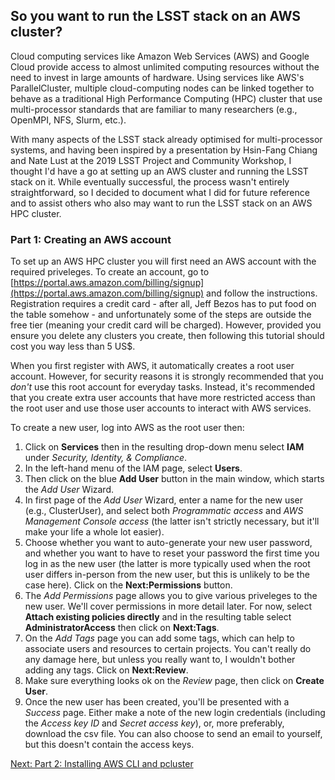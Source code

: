 ## So you want to run the LSST stack on an AWS cluster?

Cloud computing services like Amazon Web Services (AWS) and Google Cloud provide access to almost unlimited computing resources without the need to invest in large amounts of hardware. Using services like AWS's ParallelCluster, multiple cloud-computing nodes can be linked together to behave as a traditional High Performance Computing (HPC) cluster that use multi-processor standards that are familiar to many researchers (e.g., OpenMPI, NFS, Slurm, etc.).

With many aspects of the LSST stack already optimised for multi-processor systems, and having been inspired by a presentation by Hsin-Fang Chiang and Nate Lust at the 2019 LSST Project and Community Workshop, I thought I'd have a go at setting up an AWS cluster and running the LSST stack on it. While eventually successful, the process wasn't entirely straightforward, so I decided to document what I did for future reference and to assist others who also may want to run the LSST stack on an AWS HPC cluster.

### Part 1: Creating an AWS account

To set up an AWS HPC cluster you will first need an AWS account with the required priveleges. To create an account, go to [https://portal.aws.amazon.com/billing/signup](https://portal.aws.amazon.com/billing/signup) and follow the instructions. Registration requires a credit card - after all, Jeff Bezos has to put food on the table somehow - and unfortunately some of the steps are outside the free tier (meaning your credit card will be charged). However, provided you ensure you delete any clusters you create, then following this tutorial should cost you way less than 5 US$.

When you first register with AWS, it automatically creates a root user account. However, for security reasons it is strongly recommended that you _don't_ use this root account for everyday tasks. Instead, it's recommended that you create extra user accounts that have more restricted access than the root user and use those user accounts to interact with AWS services.

To create a new user, log into AWS as the root user then:

1. Click on **Services** then in the resulting drop-down menu select **IAM** under *Security, Identity, & Compliance*.
2. In the left-hand menu of the IAM page, select **Users**.
3. Then click on the blue **Add User** button in the main window, which starts the *Add User* Wizard.
4. In first page of the *Add User* Wizard, enter a name for the new user (e.g., ClusterUser), and select both *Programmatic access* and *AWS Management Console access* (the latter isn't strictly necessary, but it'll make your life a whole lot easier).
5. Choose whether you want to auto-generate your new user password, and whether you want to have to reset your password the first time you log in as the new user (the latter is more typically used when the root user differs in-person from the new user, but this is unlikely to be the case here). Click on the **Next:Permissions** button.
6. The *Add Permissions* page allows you to give various priveleges to the new user. We'll cover permissions in more detail later. For now, select **Attach existing policies directly** and in the resulting table select **AdministratorAccess** then click on **Next:Tags**.
7. On the *Add Tags* page you can add some tags, which can help to associate users and resources to certain projects. You can't really do any damage here, but unless you really want to, I wouldn't bother adding any tags. Click on **Next:Review**.
8. Make sure everything looks ok on the *Review* page, then click on **Create User**.
9. Once the new user has been created, you'll be presented with a *Success* page. Either make a note of the new login credentials (including the *Access key ID* and *Secret access key*), or, more preferably, download the csv file. You can also choose to send an email to yourself, but this doesn't contain the access keys.


[Next: Part 2: Installing AWS CLI and pcluster](./aws-cli.md)
